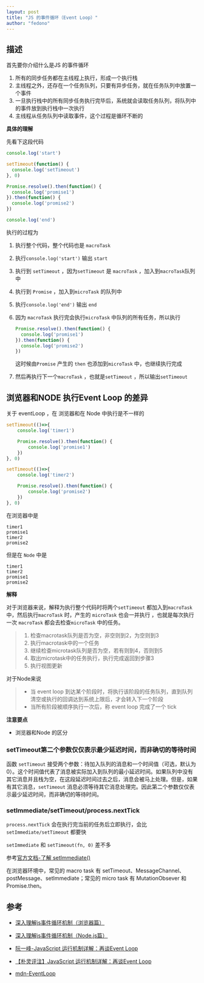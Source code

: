 ```yaml
---
layout: post 
title: "JS 的事件循环（Event Loop）" 
author: "fedono"
---
```


## 描述

首先要你介绍什么是JS 的事件循环

1. 所有的同步任务都在主线程上执行，形成一个执行栈
2. 主线程之外，还存在一个任务队列，只要有异步任务，就在任务队列中放置一个事件
3. 一旦执行栈中的所有同步任务执行完毕后，系统就会读取任务队列，将队列中的事件放到执行栈中一次执行
4. 主线程从任务队列中读取事件，这个过程是循环不断的



**具体的理解**

先看下这段代码

```javascript
console.log('start')

setTimeout(function() {
  console.log('setTimeout')
}, 0)

Promise.resolve().then(function() {
  console.log('promise1')
}).then(function() {
  console.log('promise2')
})

console.log('end')
```

执行的过程为

1. 执行整个代码，整个代码也是 `macroTask` 

2. 执行`console.log('start')` 输出 `start`

3. 执行到 `setTimeout` ，因为`setTimeout` 是 `macroTask` ，加入到`macroTask`队列中

4. 执行到 `Promise` ，加入到`microTask` 的队列中

5. 执行`console.log('end')` 输出 `end` 

6. 因为 `macroTask` 执行完会执行`microTask` 中队列的所有任务，所以执行 

   ```js
   Promise.resolve().then(function() {
     console.log('promise1')
   }).then(function() {
     console.log('promise2')
   })
   ```

   这时候由`Promise` 产生的 `then` 也添加到`microTask` 中，也继续执行完成

7. 然后再执行下一个`macroTask` ，也就是`setTimeout` ，所以输出`setTimeout` 



## 浏览器和NODE 执行Event Loop 的差异 

关于 eventLoop ，在 浏览器和在 Node 中执行是不一样的

```js
setTimeout(()=>{
    console.log('timer1')

    Promise.resolve().then(function() {
        console.log('promise1')
    })
}, 0)

setTimeout(()=>{
    console.log('timer2')

    Promise.resolve().then(function() {
        console.log('promise2')
    })
}, 0)
```

在浏览器中是

```
timer1
promise1
timer2
promise2
```

但是在 `Node` 中是

```
timer1
timer2
promise1
promise2
```

**解释**

对于浏览器来说，解释为执行整个代码时将两个`setTimeout` 都加入到`macroTask` 中，然后执行`macroTask` 时，产生的 `microTask` 也会一并执行 ，也就是每次执行一次 `macroTask` 都会去检查`microTask` 中的任务。

>
>    1. 检查macrotask队列是否为空，非空则到2，为空则到3
>    2. 执行macrotask中的一个任务
>    3. 继续检查microtask队列是否为空，若有则到4，否则到5
>    4. 取出microtask中的任务执行，执行完成返回到步骤3
>    5. 执行视图更新

对于Node来说

> - 当 event loop 到达某个阶段时，将执行该阶段的任务队列，直到队列清空或执行的回调达到系统上限后，才会转入下一个阶段
> - 当所有阶段被顺序执行一次后，称 event loop 完成了一个 tick



**注意要点** 

- 浏览器和Node 的区分



### setTimeout第二个参数仅仅表示最少延迟时间，而非确切的等待时间

函数 `setTimeout` 接受两个参数：待加入队列的消息和一个时间值（可选，默认为 0）。这个时间值代表了消息被实际加入到队列的最小延迟时间。如果队列中没有其它消息并且栈为空，在这段延迟时间过去之后，消息会被马上处理。但是，如果有其它消息，`setTimeout` 消息必须等待其它消息处理完。因此第二个参数仅仅表示最少延迟时间，而非确切的等待时间。

### setImmediate/setTimeout/process.nextTick

`process.nextTick` 会在执行完当前的任务后立即执行，会比 `setImmediate/setTimeout` 都要快

`setImmediate` 和 `setTimeout(fn, 0)` 差不多

参考[官方文档-了解 setImmediate()](http://nodejs.cn/learn/understanding-setimmediate)



在浏览器环境中，常见的 macro task 有 setTimeout、MessageChannel、postMessage、setImmediate；常见的 micro task 有 MutationObsever 和 Promise.then。





## 参考

- [深入理解js事件循环机制（浏览器篇）](http://lynnelv.github.io/js-event-loop-browser)
- [深入理解js事件循环机制（Node.js篇）](http://lynnelv.github.io/js-event-loop-nodejs) 

- [阮一峰-JavaScript 运行机制详解：再谈Event Loop](http://www.ruanyifeng.com/blog/2014/10/event-loop.html)

- [【朴灵评注】JavaScript 运行机制详解：再谈Event Loop](https://blog.csdn.net/lin_credible/article/details/40143961)

- [mdn-EventLoop](https://developer.mozilla.org/zh-CN/docs/Web/JavaScript/EventLoop) 